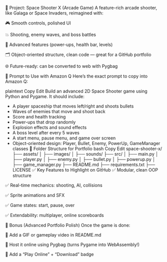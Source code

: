 🚀 Project: Space Shooter X (Arcade Game)
A feature-rich arcade shooter, like Galaga or Space Invaders, reimagined with:

🎮 Smooth controls, polished UI

💥 Shooting, enemy waves, and boss battles

🧠 Advanced features (power-ups, health bar, levels)

🗂️ Object-oriented structure, clean code — great for a GitHub portfolio

🌐 Future-ready: can be converted to web with Pygbag

🧠 Prompt to Use with Amazon Q
Here’s the exact prompt to copy into Amazon Q:

plaintext
Copy
Edit
Build an advanced 2D Space Shooter game using Python and Pygame. It should include:
- A player spaceship that moves left/right and shoots bullets
- Waves of enemies that move and shoot back
- Score and health tracking
- Power-ups that drop randomly
- Explosion effects and sound effects
- A boss level after every 5 waves
- A start menu, pause menu, and game over screen
- Object-oriented design: Player, Bullet, Enemy, PowerUp, GameManager classes
📁 Folder Structure for Portfolio
bash
Copy
Edit
space-shooter-x/
├── assets/
│   ├── images/
│   ├── sounds/
├── src/
│   ├── main.py
│   ├── player.py
│   ├── enemy.py
│   ├── bullet.py
│   ├── powerup.py
│   ├── game_manager.py
├── README.md
├── requirements.txt
├── LICENSE
✅ Key Features to Highlight on GitHub
✅ Modular, clean OOP structure

✅ Real-time mechanics: shooting, AI, collisions

✅ Sprite animations and SFX

✅ Game states: start, pause, over

✅ Extendability: multiplayer, online scoreboards

🎥 Bonus (Advanced Portfolio Polish)
Once the game is done:

🔹 Add a GIF or gameplay video in README.md

🔹 Host it online using Pygbag (turns Pygame into WebAssembly!)

🔹 Add a “Play Online” + “Download” badge
